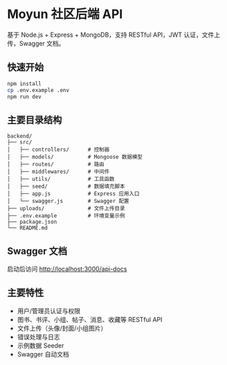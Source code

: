 # Moyun 社区后端 API

基于 Node.js + Express + MongoDB，支持 RESTful API，JWT 认证，文件上传，Swagger 文档。

## 快速开始

```bash
npm install
cp .env.example .env
npm run dev
```

## 主要目录结构

```
backend/
├── src/
│   ├── controllers/      # 控制器
│   ├── models/           # Mongoose 数据模型
│   ├── routes/           # 路由
│   ├── middlewares/      # 中间件
│   ├── utils/            # 工具函数
│   ├── seed/             # 数据填充脚本
│   ├── app.js            # Express 应用入口
│   └── swagger.js        # Swagger 配置
├── uploads/              # 文件上传目录
├── .env.example          # 环境变量示例
├── package.json
└── README.md
```

## Swagger 文档

启动后访问 [http://localhost:3000/api-docs](http://localhost:3000/api-docs)

## 主要特性
- 用户/管理员认证与权限
- 图书、书评、小组、帖子、消息、收藏等 RESTful API
- 文件上传（头像/封面/小组图片）
- 错误处理与日志
- 示例数据 Seeder
- Swagger 自动文档 